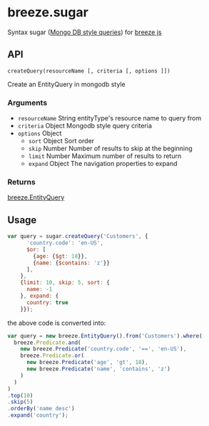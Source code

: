 breeze.sugar
============

Syntax sugar ([Mongo DB style queries](http://docs.mongodb.org/manual/tutorial/query-documents/)) for [breeze js](http://www.breezejs.com/)

API
---

```
createQuery(resourceName [, criteria [, options ]])
```

Create an EntityQuery in mongodb style

### Arguments
- `resourceName` String
   entityType's resource name to query from
- `criteria` Object
   Mongodb style query criteria
- `options` Object
   - `sort` Object
      Sort order
   - `skip` Number
      Number of results to skip at the beginning
   - `limit` Number
      Maximum number of results to return
   - `expand` Object
      The navigation properties to expand

### Returns
[breeze.EntityQuery](http://www.breezejs.com/sites/all/apidocs/classes/EntityQuery.html)

Usage
-----

```javascript
var query = sugar.createQuery('Customers', {
      'country.code': 'en-US',
      $or: [
        {age: {$gt: 18}},
        {name: {$contains: 'z'}}
      ],
    },
    {limit: 10, skip: 5, sort: {
      name: -1
    }, expand: {
      country: true
    }});
```

the above code is converted into:

```javascript
var query = new breeze.EntityQuery().from('Customers').where(
  breeze.Predicate.and(
    new breeze.Predicate('country.code', '==', 'en-US'),
    breeze.Predicate.or(
      new breeze.Predicate('age', 'gt', 18),
      new breeze.Predicate('name', 'contains', 'z')
    )
  )
)
.top(10)
.skip(5)
.orderBy('name desc')
.expand('country');
```
